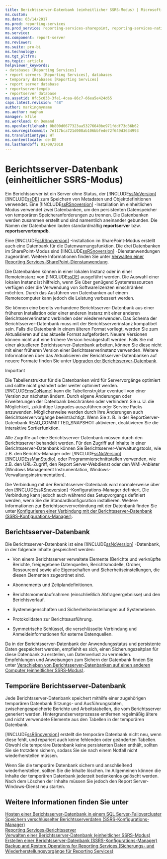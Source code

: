 ```yaml
---
title: Berichtsserver-Datenbank (einheitlicher SSRS-Modus) | Microsoft-Dokumentation
ms.custom: 
ms.date: 03/14/2017
ms.prod: reporting-services
ms.prod_service: reporting-services-sharepoint, reporting-services-native
ms.service: 
ms.component: report-server
ms.reviewer: 
ms.suite: pro-bi
ms.technology: 
ms.tgt_pltfrm: 
ms.topic: article
helpviewer_keywords:
- databases [Reporting Services]
- report servers [Reporting Services], databases
- temporary databases [Reporting Services]
- report server database
- reportservertempdb
- reportserver database
ms.assetid: 0fc5c033-3fe1-4cea-86c7-66ea5e424d65
caps.latest.revision: "48"
author: markingmyname
ms.author: maghan
manager: kfile
ms.workload: On Demand
ms.openlocfilehash: 0b800d0677323aa53276640be971fddf73d36b62
ms.sourcegitcommit: 7e117bca721d008ab106bbfede72f649d3634993
ms.translationtype: HT
ms.contentlocale: de-DE
ms.lasthandoff: 01/09/2018
---
```

# <a name="report-server-database-ssrs-native-mode"></a>Berichtsserver-Datenbank (einheitlicher SSRS-Modus)
  Ein Berichtsserver ist ein Server ohne Status, der [!INCLUDE[ssNoVersion](../../includes/ssnoversion-md.md)] [!INCLUDE[ssDE](../../includes/ssde-md.md)] zum Speichern von Metadaten und Objektdefinitionen verwendet. Eine [!INCLUDE[ssRSnoversion](../../includes/ssrsnoversion-md.md)] -Installation im einheitlichen Modus verwendet zwei Datenbanken, um den persistenten Datenspeicher von temporären Speicheranforderungen zu trennen. Die Datenbanken werden zusammen erstellt und sind namentlich aneinander gebunden. Die Namen der Datenbanken lauten standardmäßig **reportserver** bzw. **reportservertempdb**.  
  
 Eine [!INCLUDE[ssRSnoversion](../../includes/ssrsnoversion-md.md)] -Installation im SharePoint-Modus erstellt auch eine Datenbank für die Datenwarnungsfunktion. Die drei Datenbanken im SharePoint-Modus sind [!INCLUDE[ssRSnoversion](../../includes/ssrsnoversion-md.md)] -Dienstanwendungen zugeordnet. Weitere Informationen finden Sie unter [Verwalten einer Reporting Services-SharePoint-Dienstanwendung](../../reporting-services/report-server-sharepoint/manage-a-reporting-services-sharepoint-service-application.md).  
  
 Die Datenbanken können in einer lokalen Instanz oder in einer Remoteinstanz von [!INCLUDE[ssDE](../../includes/ssde-md.md)] ausgeführt werden. Die Auswahl einer lokalen Instanz ist hilfreich, wenn Sie über genügend Systemressourcen verfügen oder die Verwendung von Softwarelizenzen einschränken möchten. Durch das Ausführen von Datenbanken auf einem Remotecomputer kann jedoch die Leistung verbessert werden.  
  
 Sie können eine bereits vorhandene Berichtsserver-Datenbank aus einer früheren Installation oder einer anderen Instanz mit einer anderen Berichtsserverinstanz verbinden oder wiederverwenden. Das Schema der Berichtsserver-Datenbank muss mit der Berichtsserverinstanz kompatibel sein. Falls die Datenbank in einem älteren Format vorliegt, werden Sie zum Aktualisieren auf das aktuelle Format aufgefordert. Neuere Versionen können nicht auf eine frühere Version herabgestuft werden. Falls Sie mit einer aktuelleren Berichtsserver-Datenbank arbeiten, können Sie diese nicht mit einer früheren Version einer Berichtsserverinstanz verwenden. Weitere Informationen über das Aktualisieren der Berichtsserver-Datenbanken auf neuere Formate finden Sie unter [Upgraden der Berichtsserver-Datenbank](../../reporting-services/install-windows/upgrade-a-report-server-database.md).  
  
> [!IMPORTANT]  
>  Die Tabellenstruktur für die Datenbanken wird für Servervorgänge optimiert und sollte nicht geändert oder weiter optimiert werden. [!INCLUDE[msCoName](../../includes/msconame-md.md)] kann die Tabellenstruktur eventuell von einer Version zur nächsten ändern. Durch eigene Änderungen oder Erweiterungen der Datenbank beschränken oder verhindern Sie u. U. die Möglichkeit, zukünftige Upgrades auszuführen oder Service Packs anzuwenden. Möglicherweise werden durch Ihre Änderungen auch Berichtsservervorgänge beeinträchtigt. Wenn Sie z. B. in der ReportServer-Datenbank READ_COMMITTED_SNAPSHOT aktivieren, deaktivieren Sie die interaktive Sortierfunktion.  
  
 Alle Zugriffe auf eine Berichtsserver-Datenbank müssen durch den Berichtsserver behandelt werden. Für den Zugriff auf Inhalte in einer Berichtsserver-Datenbank können Sie Berichtsserver-Verwaltungstools, wie z.B. den Berichts-Manager oder [!INCLUDE[ssNoVersion](../../includes/ssnoversion-md.md)] [!INCLUDE[ssManStudio](../../includes/ssmanstudio-md.md)], oder Programmierschnittstellen verwenden, wie z.B. den URL-Zugriff, den Report Server-Webdienst oder den WMI-Anbieter (Windows Management Instrumentation, Windows-Verwaltungsinstrumentation).  
  
 Die Verbindung mit der Berichtsserver-Datenbank wird normalerweise über den [!INCLUDE[ssRSnoversion](../../includes/ssrsnoversion-md.md)] -Konfigurations-Manager definiert. Die Verbindung kann jedoch auch während des Setupvorgangs definiert werden, wenn Sie die Standardkonfiguration installieren. Weitere Informationen zur Berichtsserververbindung mit der Datenbank finden Sie unter [Konfigurieren einer Verbindung mit der Berichtsserver-Datenbank (SSRS-Konfigurations-Manager)](../../reporting-services/install-windows/configure-a-report-server-database-connection-ssrs-configuration-manager.md).  
  
## <a name="report-server-database"></a>Berichtsserver-Datenbank  
 Die Berichtsserver-Datenbank ist eine [!INCLUDE[ssNoVersion](../../includes/ssnoversion-md.md)] -Datenbank, in der folgende Inhalte gespeichert werden:  
  
-   Von einem Berichtsserver verwaltete Elemente (Berichte und verknüpfte Berichte, freigegebene Datenquellen, Berichtsmodelle, Ordner, Ressourcen) sowie alle Eigenschaften und Sicherheitseinstellungen, die diesen Elementen zugeordnet sind.  
  
-   Abonnements und Zeitplandefinitionen.  
  
-   Berichtsmomentaufnahmen (einschließlich Abfrageergebnisse) und den Berichtsverlauf.  
  
-   Systemeigenschaften und Sicherheitseinstellungen auf Systemebene.  
  
-   Protokolldaten zur Berichtsausführung.  
  
-   Symmetrische Schlüssel, die verschlüsselte Verbindung und Anmeldeinformationen für externe Datenquellen.  
  
 Da in der Berichtsserver-Datenbank der Anwendungsstatus und persistente Daten gespeichert werden, empfiehlt es sich, einen Sicherungszeitplan für diese Datenbank zu erstellen, um Datenverlust zu vermeiden. Empfehlungen und Anweisungen zum Sichern der Datenbank finden Sie unter [Verschieben von Berichtsserver-Datenbanken auf einen anderen Computer (einheitlicher SSRS-Modus)](../../reporting-services/report-server/moving-the-report-server-databases-to-another-computer-ssrs-native-mode.md).  
  
## <a name="report-server-temporary-database"></a>Temporäre Berichtsserver-Datenbank  
 Jede Berichtsserver-Datenbank speichert mithilfe einer zugehörigen temporären Datenbank Sitzungs- und Ausführungsdaten, zwischengespeicherte Berichte und Arbeitstabellen, die vom Berichtsserver generiert werden. Hintergrundserverprozesse entfernen regelmäßig ältere und nicht verwendete Elemente aus den Tabellen in der temporären Datenbank.  
  
 [!INCLUDE[ssRSnoversion](../../includes/ssrsnoversion-md.md)] erstellt die temporäre Datenbank nicht neu, wenn diese fehlt, und repariert auch keine fehlenden oder geänderten Tabellen. Obwohl die temporäre Datenbank keine persistenten Daten enthält, sollten Sie sie trotzdem sichern, sodass Sie sie nach einem Notfall nicht wiederherstellen müssen.  
  
 Wenn Sie die temporäre Datenbank sichern und anschließend wiederherstellen, sollten Sie die Inhalte löschen. Im Allgemeinen können die Inhalte der temporären Datenbank jederzeit bedenkenlos gelöscht werden. Nach dem Löschen der Inhalte müssen Sie jedoch den Report Server-Windows-Dienst neu starten.  
  
## <a name="see-also"></a>Weitere Informationen finden Sie unter  
 [Hosten einer Berichtsserver-Datenbank in einem SQL Server-Failovercluster](../../reporting-services/install-windows/host-a-report-server-database-in-a-sql-server-failover-cluster.md)   
 [Speichern verschlüsselter Berichtsserverdaten (SSRS-Konfigurations-Manager)](../../reporting-services/install-windows/ssrs-encryption-keys-store-encrypted-report-server-data.md)   
 [Reporting Services-Berichtsserver](../../reporting-services/report-server-sharepoint/reporting-services-report-server.md)   
 [Verwalten einer Berichtsserver-Datenbank (einheitlicher SSRS-Modus)](../../reporting-services/report-server/administer-a-report-server-database-ssrs-native-mode.md)   
 [Erstellen einer Berichtsserver-Datenbank &#40;SSRS-Konfigurations-Manager&#41;](../../reporting-services/install-windows/ssrs-report-server-create-a-report-server-database.md)   
 [Backup and Restore Operations for Reporting Services (Sicherungs- und Wiederherstellungsvorgänge für Reporting Services)](../../reporting-services/install-windows/backup-and-restore-operations-for-reporting-services.md)  
  
  
